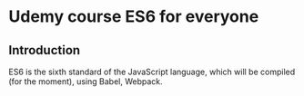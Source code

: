 # Udemy course ES6 for everyone

## Introduction

ES6 is the sixth standard of the JavaScript language, which will be compiled (for the moment), using Babel, Webpack.

## 
